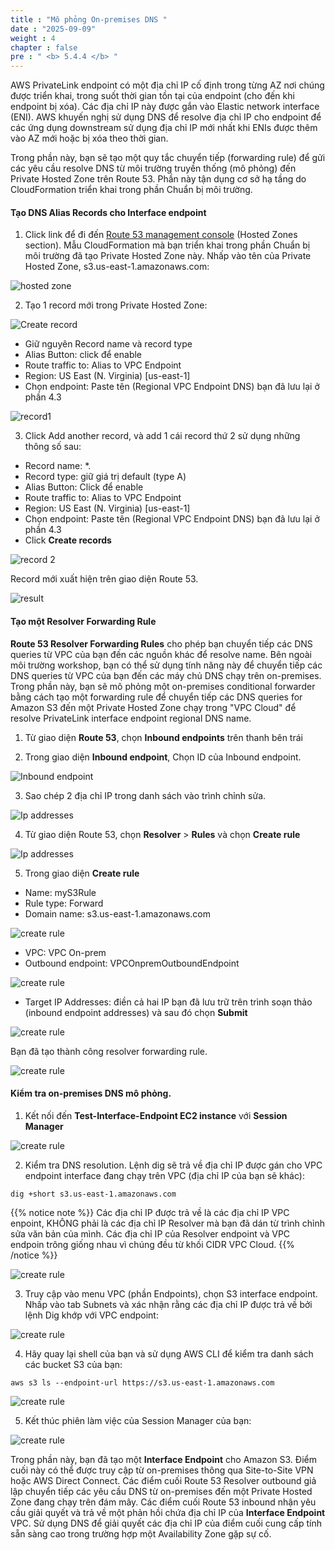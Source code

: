 ```yaml
---
title : "Mô phỏng On-premises DNS "
date : "2025-09-09"
weight : 4
chapter : false
pre : " <b> 5.4.4 </b> "
---
```


 AWS PrivateLink endpoint có một địa chỉ IP cố định trong từng AZ nơi chúng được triển khai, trong suốt thời gian tồn tại của endpoint (cho đến khi endpoint bị xóa). Các địa chỉ IP này được gắn vào Elastic network interface (ENI). AWS khuyến nghị sử dụng DNS để resolve địa chỉ IP cho endpoint để các ứng dụng downstream sử dụng địa chỉ IP mới nhất khi ENIs được thêm vào AZ mới hoặc bị xóa theo thời gian.

Trong phần này, bạn sẽ tạo một quy tắc chuyển tiếp (forwarding rule) để gửi các yêu cầu resolve DNS từ môi trường truyền thống (mô phỏng) đến Private Hosted Zone trên Route 53. Phần này tận dụng cơ sở hạ tầng do CloudFormation triển khai trong phần Chuẩn bị môi trường.

#### Tạo DNS Alias Records cho Interface endpoint
1. Click link để đi đến [Route 53 management console](https://us-east-1.console.aws.amazon.com/route53/v2/hostedzones?region=us-east-1#) (Hosted Zones section).  Mẫu CloudFormation mà bạn triển khai trong phần Chuẩn bị môi trường đã tạo Private Hosted Zone này. Nhấp vào tên của Private Hosted Zone, s3.us-east-1.amazonaws.com:

![hosted zone](/images/5-Workshop/5.4-S3-onprem/hosted-zone.png)

2. Tạo 1 record mới trong Private Hosted Zone:

![Create record](/images/5-Workshop/5.4-S3-onprem/create-record1.png)

+ Giữ nguyên Record name và record type
+ Alias Button: click để enable
+ Route traffic to: Alias to VPC Endpoint
+ Region: US East (N. Virginia) [us-east-1]
+ Chọn endpoint: Paste tên (Regional VPC Endpoint DNS) bạn đã lưu lại ở phần 4.3

![record1](/images/5-Workshop/5.4-S3-onprem/record1.png)

3. Click Add another record, và add 1 cái record thứ 2 sử dụng những thông số sau:
+ Record name: *.
+ Record type: giữ giá trị default (type A)
+ Alias Button: Click để enable
+ Route traffic to: Alias to VPC Endpoint
+ Region: US East (N. Virginia) [us-east-1]
+ Chọn endpoint: Paste tên (Regional VPC Endpoint DNS) bạn đã lưu lại ở phần 4.3
+ Click **Create records** 

![record 2](/images/5-Workshop/5.4-S3-onprem/record2.png)

Record mới xuất hiện trên giao diện Route 53.

![result](/images/5-Workshop/5.4-S3-onprem/result.png)

#### Tạo một Resolver Forwarding Rule

**Route 53 Resolver Forwarding Rules** cho phép bạn chuyển tiếp các DNS queries từ VPC của bạn đến các nguồn khác để resolve name. Bên ngoài môi trường workshop, bạn có thể sử dụng tính năng này để chuyển tiếp các DNS queries từ VPC của bạn đến các máy chủ DNS chạy trên on-premises. Trong phần này, bạn sẽ mô phỏng một on-premises conditional forwarder bằng cách tạo một forwarding rule để chuyển tiếp các DNS queries for Amazon S3 đến một Private Hosted Zone chạy trong "VPC Cloud" để resolve PrivateLink interface endpoint regional DNS name.

1. Từ giao diện  **Route 53**, chọn **Inbound endpoints** trên thanh bên trái

2. Trong giao diện **Inbound endpoint**, Chọn ID của Inbound endpoint.

![Inbound endpoint](/images/5-Workshop/5.4-S3-onprem/route53-1.png)

3. Sao chép 2 địa chỉ IP trong danh sách vào trình chỉnh sửa.

![Ip addresses](/images/5-Workshop/5.4-S3-onprem/route53-2.png)

4. Từ giao diện Route 53, chọn  **Resolver** > **Rules** và chọn **Create rule**

![Ip addresses](/images/5-Workshop/5.4-S3-onprem/route53-3.png)

5. Trong giao diện **Create rule**

+ Name: myS3Rule
+ Rule type: Forward
+ Domain name: s3.us-east-1.amazonaws.com

![create rule](/images/5-Workshop/5.4-S3-onprem/route53-4.png)

+ VPC: VPC On-prem
+ Outbound endpoint: VPCOnpremOutboundEndpoint

![create rule](/images/5-Workshop/5.4-S3-onprem/route53-5.png)

+ Target IP Addresses: điền cả hai IP bạn đã lưu trữ trên trình soạn thảo (inbound endpoint addresses) và sau đó chọn **Submit**

![create rule](/images/5-Workshop/5.4-S3-onprem/route53-6.png)

Bạn đã tạo thành công resolver forwarding rule. 

![create rule](/images/5-Workshop/5.4-S3-onprem/route53-7.png)

#### Kiểm tra on-premises DNS mô phỏng.

1. Kết nối đến **Test-Interface-Endpoint EC2 instance** với **Session Manager**

![create rule](/images/5-Workshop/5.4-S3-onprem/test1.png)

2. Kiểm tra DNS resolution. Lệnh dig sẽ trả về địa chỉ IP được gán cho VPC endpoint interface đang chạy trên VPC (địa chỉ IP của bạn sẽ khác):

```
dig +short s3.us-east-1.amazonaws.com 
```
{{% notice note %}}
Các địa chỉ IP được trả về là các địa chỉ IP VPC enpoint, KHÔNG phải là các địa chỉ IP Resolver mà bạn đã dán từ trình chỉnh sửa văn bản của mình. Các địa chỉ IP của  Resolver endpoint  và  VPC endpoin trông giống nhau vì chúng đều từ khối CIDR VPC Cloud.
{{% /notice %}}

![create rule](/images/5-Workshop/5.4-S3-onprem/dig.png)

3. Truy cập vào menu VPC (phần Endpoints), chọn S3 interface endpoint. Nhấp vào tab Subnets và xác nhận rằng các địa chỉ IP được trả về bởi lệnh Dig khớp với VPC endpoint:

![create rule](/images/5-Workshop/5.4-S3-onprem/subnet.png)

4. Hãy quay lại shell của bạn và sử dụng AWS CLI để kiểm tra danh sách các bucket S3 của bạn:

```
aws s3 ls --endpoint-url https://s3.us-east-1.amazonaws.com
```

![create rule](/images/5-Workshop/5.4-S3-onprem/endpoint.png)

5. Kết thúc phiên làm việc của Session Manager của bạn:

![create rule](/images/5-Workshop/5.4-S3-onprem/terminal.png)


Trong phần này, bạn đã tạo một  **Interface Endpoint**  cho Amazon S3. Điểm cuối này có thể được truy cập từ on-premises thông qua Site-to-Site VPN hoặc AWS Direct Connect. Các điểm cuối Route 53 Resolver outbound giả lập chuyển tiếp các yêu cầu DNS từ on-premises đến một Private Hosted Zone đang chạy trên đám mây. Các điểm cuối Route 53 inbound nhận yêu cầu giải quyết và trả về một phản hồi chứa địa chỉ IP của  **Interface Endpoint**  VPC. Sử dụng DNS để giải quyết các địa chỉ IP của điểm cuối cung cấp tính sẵn sàng cao trong trường hợp một Availability Zone gặp sự cố.